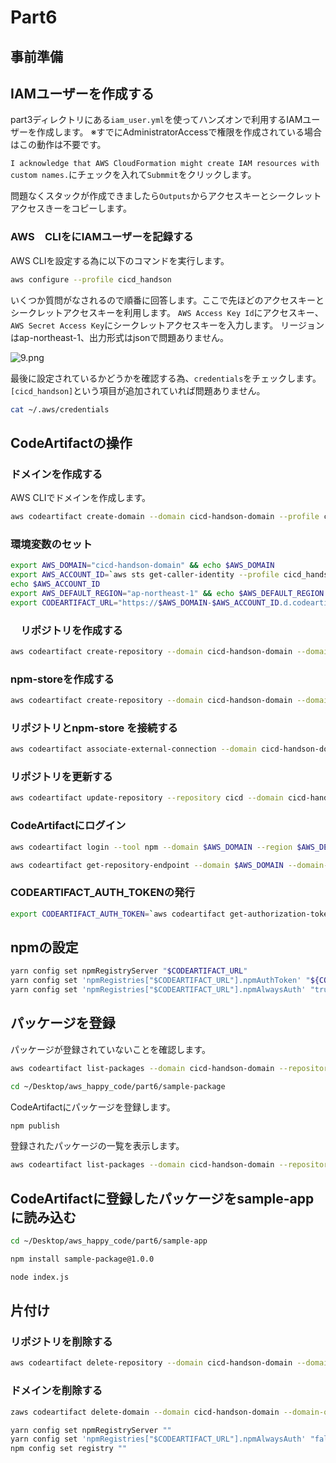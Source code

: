 # Part6

## 事前準備

## IAMユーザーを作成する

part3ディレクトリにある`iam_user.yml`を使ってハンズオンで利用するIAMユーザーを作成します。
※すでにAdministratorAccessで権限を作成されている場合はこの動作は不要です。

`I acknowledge that AWS CloudFormation might create IAM resources with custom names.`にチェックを入れて`Submmit`をクリックします。

問題なくスタックが作成できましたら`Outputs`からアクセスキーとシークレットアクセスきーをコピーします。

### AWS　CLIをにIAMユーザーを記録する

AWS CLIを設定する為に以下のコマンドを実行します。

```sh
aws configure --profile cicd_handson
```

いくつか質問がなされるので順番に回答します。ここで先ほどのアクセスキーとシークレットアクセスキーを利用します。
`AWS Access Key Id`にアクセスキー、`AWS Secret Access Key`にシークレットアクセスキーを入力します。
リージョンはap-northeast-1、出力形式はjsonで問題ありません。

![9.png](./img/9.png)

最後に設定されているかどうかを確認する為、`credentials`をチェックします。`[cicd_handson]`という項目が追加されていれば問題ありません。

```sh
cat ~/.aws/credentials 
```

## CodeArtifactの操作

### ドメインを作成する

AWS CLIでドメインを作成します。

```sh
aws codeartifact create-domain --domain cicd-handson-domain --profile cicd_handson
```

### 環境変数のセット

```sh
export AWS_DOMAIN="cicd-handson-domain" && echo $AWS_DOMAIN
export AWS_ACCOUNT_ID=`aws sts get-caller-identity --profile cicd_handson --query 'Account' --output text` &&  
echo $AWS_ACCOUNT_ID
export AWS_DEFAULT_REGION="ap-northeast-1" && echo $AWS_DEFAULT_REGION
export CODEARTIFACT_URL="https://$AWS_DOMAIN-$AWS_ACCOUNT_ID.d.codeartifact.$AWS_DEFAULT_REGION.amazonaws.com/npm/handson/" && echo $CODEARTIFACT_URL

```

### 　リポジトリを作成する

```sh
aws codeartifact create-repository --domain cicd-handson-domain --domain-owner $AWS_ACCOUNT_ID --repository cicd --profile cicd_handson
```

### npm-storeを作成する

```sh
aws codeartifact create-repository --domain cicd-handson-domain --domain-owner $AWS_ACCOUNT_ID --repository npm-store --profile cicd_handson
```

### リポジトリとnpm-store を接続する

```sh
aws codeartifact associate-external-connection --domain cicd-handson-domain --domain-owner $AWS_ACCOUNT_ID --repository npm-store --external-connection "public:npmjs" --profile cicd_handson
```

### リポジトリを更新する

```sh
aws codeartifact update-repository --repository cicd --domain cicd-handson-domain --domain-owner $AWS_ACCOUNT_ID --upstreams repositoryName=npm-store --profile cicd_handson
```

### CodeArtifactにログイン

```sh
aws codeartifact login --tool npm --domain $AWS_DOMAIN --region $AWS_DEFAULT_REGION --domain-owner $AWS_ACCOUNT_ID --repository cicd --profile cicd_handson
```

```sh
aws codeartifact get-repository-endpoint --domain $AWS_DOMAIN --domain-owner $AWS_ACCOUNT_ID --repository cicd --format npm --profile cicd_handson
```

### CODEARTIFACT_AUTH_TOKENの発行

```sh
export CODEARTIFACT_AUTH_TOKEN=`aws codeartifact get-authorization-token --domain $AWS_DOMAIN --region $AWS_DEFAULT_REGION --domain-owner $AWS_ACCOUNT_ID --query authorizationToken --output text --profile cicd_handson`
```

## npmの設定

```sh
yarn config set npmRegistryServer "$CODEARTIFACT_URL"
yarn config set 'npmRegistries["$CODEARTIFACT_URL"].npmAuthToken' "${CODEARTIFACT_AUTH_TOKEN}"
yarn config set 'npmRegistries["$CODEARTIFACT_URL"].npmAlwaysAuth' "true"
```

## パッケージを登録

パッケージが登録されていないことを確認します。

```sh
aws codeartifact list-packages --domain cicd-handson-domain --repository cicd --query 'packages' --output text --profile cicd_handson
```

```sh
cd ~/Desktop/aws_happy_code/part6/sample-package
```

CodeArtifactにパッケージを登録します。

```sh
npm publish
```

登録されたパッケージの一覧を表示します。

```sh
aws codeartifact list-packages --domain cicd-handson-domain --repository cicd --profile cicd_handson
```

## CodeArtifactに登録したパッケージをsample-appに読み込む

```sh
cd ~/Desktop/aws_happy_code/part6/sample-app
```

```sh
npm install sample-package@1.0.0
```

```sh
node index.js
```

## 片付け

### リポジトリを削除する

```sh
aws codeartifact delete-repository --domain cicd-handson-domain --domain-owner $AWS_ACCOUNT_ID --output text --repository cicd --profile cicd_handson
```

### ドメインを削除する

```sh
zaws codeartifact delete-domain --domain cicd-handson-domain --domain-owner $AWS_ACCOUNT_ID
```

```sh
yarn config set npmRegistryServer ""
yarn config set 'npmRegistries["$CODEARTIFACT_URL"].npmAlwaysAuth' "false"
npm config set registry ""
```
